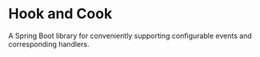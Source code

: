 # Hook and Cook

A Spring Boot library for conveniently supporting configurable events and corresponding handlers.